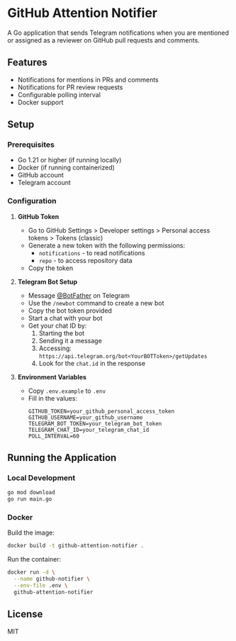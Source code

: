 # GitHub Attention Notifier

A Go application that sends Telegram notifications when you are mentioned or assigned as a reviewer on GitHub pull requests and comments.

## Features

- Notifications for mentions in PRs and comments
- Notifications for PR review requests
- Configurable polling interval
- Docker support

## Setup

### Prerequisites

- Go 1.21 or higher (if running locally)
- Docker (if running containerized)
- GitHub account
- Telegram account

### Configuration

1. **GitHub Token**
   - Go to GitHub Settings > Developer settings > Personal access tokens > Tokens (classic)
   - Generate a new token with the following permissions:
     - `notifications` - to read notifications
     - `repo` - to access repository data
   - Copy the token

2. **Telegram Bot Setup**
   - Message [@BotFather](https://t.me/botfather) on Telegram
   - Use the `/newbot` command to create a new bot
   - Copy the bot token provided
   - Start a chat with your bot
   - Get your chat ID by:
     1. Starting the bot
     2. Sending it a message
     3. Accessing: `https://api.telegram.org/bot<YourBOTToken>/getUpdates`
     4. Look for the `chat.id` in the response

3. **Environment Variables**
   - Copy `.env.example` to `.env`
   - Fill in the values:
     ```
     GITHUB_TOKEN=your_github_personal_access_token
     GITHUB_USERNAME=your_github_username
     TELEGRAM_BOT_TOKEN=your_telegram_bot_token
     TELEGRAM_CHAT_ID=your_telegram_chat_id
     POLL_INTERVAL=60
     ```

## Running the Application

### Local Development

```bash
go mod download
go run main.go
```

### Docker

Build the image:
```bash
docker build -t github-attention-notifier .
```

Run the container:
```bash
docker run -d \
  --name github-notifier \
  --env-file .env \
  github-attention-notifier
```

## License

MIT 